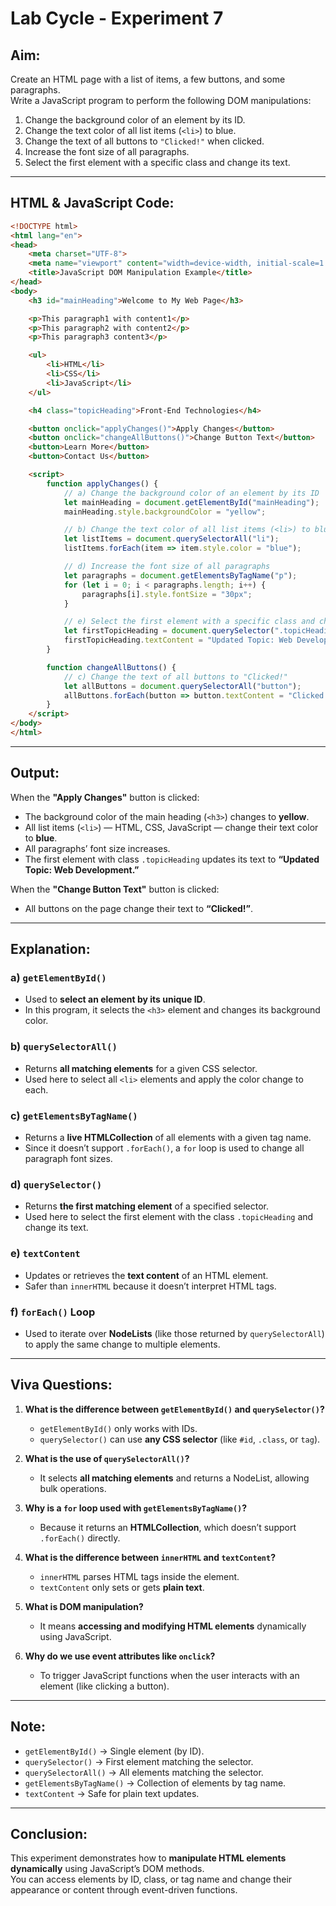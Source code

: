 # Lab Cycle - Experiment 7

## Aim:
Create an HTML page with a list of items, a few buttons, and some paragraphs.  
Write a JavaScript program to perform the following DOM manipulations:
1. Change the background color of an element by its ID.  
2. Change the text color of all list items (`<li>`) to blue.  
3. Change the text of all buttons to `"Clicked!"` when clicked.  
4. Increase the font size of all paragraphs.  
5. Select the first element with a specific class and change its text.

---

## HTML & JavaScript Code:

```html
<!DOCTYPE html>
<html lang="en">
<head>
    <meta charset="UTF-8">
    <meta name="viewport" content="width=device-width, initial-scale=1.0">
    <title>JavaScript DOM Manipulation Example</title>
</head>
<body>
    <h3 id="mainHeading">Welcome to My Web Page</h3>

    <p>This paragraph1 with content1</p>
    <p>This paragraph2 with content2</p>
    <p>This paragraph3 content3</p>

    <ul>
        <li>HTML</li>
        <li>CSS</li>
        <li>JavaScript</li>
    </ul>

    <h4 class="topicHeading">Front-End Technologies</h4>

    <button onclick="applyChanges()">Apply Changes</button>
    <button onclick="changeAllButtons()">Change Button Text</button>
    <button>Learn More</button>
    <button>Contact Us</button>

    <script>
        function applyChanges() {
            // a) Change the background color of an element by its ID
            let mainHeading = document.getElementById("mainHeading");
            mainHeading.style.backgroundColor = "yellow";

            // b) Change the text color of all list items (<li>) to blue
            let listItems = document.querySelectorAll("li");
            listItems.forEach(item => item.style.color = "blue");

            // d) Increase the font size of all paragraphs
            let paragraphs = document.getElementsByTagName("p");
            for (let i = 0; i < paragraphs.length; i++) {
                paragraphs[i].style.fontSize = "30px";
            }

            // e) Select the first element with a specific class and change its text
            let firstTopicHeading = document.querySelector(".topicHeading");
            firstTopicHeading.textContent = "Updated Topic: Web Development";
        }

        function changeAllButtons() {
            // c) Change the text of all buttons to "Clicked!"
            let allButtons = document.querySelectorAll("button");
            allButtons.forEach(button => button.textContent = "Clicked!");
        }
    </script>
</body>
</html>

```
---

## Output:

When the **"Apply Changes"** button is clicked:
- The background color of the main heading (`<h3>`) changes to **yellow**.  
- All list items (`<li>`) — HTML, CSS, JavaScript — change their text color to **blue**.  
- All paragraphs’ font size increases.  
- The first element with class `.topicHeading` updates its text to **“Updated Topic: Web Development.”**

When the **"Change Button Text"** button is clicked:
- All buttons on the page change their text to **“Clicked!”**.

---

## Explanation:

### a) `getElementById()`
- Used to **select an element by its unique ID**.  
- In this program, it selects the `<h3>` element and changes its background color.

### b) `querySelectorAll()`
- Returns **all matching elements** for a given CSS selector.  
- Used here to select all `<li>` elements and apply the color change to each.

### c) `getElementsByTagName()`
- Returns a **live HTMLCollection** of all elements with a given tag name.  
- Since it doesn’t support `.forEach()`, a `for` loop is used to change all paragraph font sizes.

### d) `querySelector()`
- Returns **the first matching element** of a specified selector.  
- Used here to select the first element with the class `.topicHeading` and change its text.

### e) `textContent`
- Updates or retrieves the **text content** of an HTML element.  
- Safer than `innerHTML` because it doesn’t interpret HTML tags.

### f) `forEach()` Loop
- Used to iterate over **NodeLists** (like those returned by `querySelectorAll`)  
  to apply the same change to multiple elements.

---

## Viva Questions:

1. **What is the difference between `getElementById()` and `querySelector()`?**  
   - `getElementById()` only works with IDs.  
   - `querySelector()` can use **any CSS selector** (like `#id`, `.class`, or `tag`).

2. **What is the use of `querySelectorAll()`?**  
   - It selects **all matching elements** and returns a NodeList, allowing bulk operations.

3. **Why is a `for` loop used with `getElementsByTagName()`?**  
   - Because it returns an **HTMLCollection**, which doesn’t support `.forEach()` directly.

4. **What is the difference between `innerHTML` and `textContent`?**  
   - `innerHTML` parses HTML tags inside the element.  
   - `textContent` only sets or gets **plain text**.

5. **What is DOM manipulation?**  
   - It means **accessing and modifying HTML elements** dynamically using JavaScript.

6. **Why do we use event attributes like `onclick`?**  
   - To trigger JavaScript functions when the user interacts with an element (like clicking a button).

---

## Note:
- `getElementById()` → Single element (by ID).  
- `querySelector()` → First element matching the selector.  
- `querySelectorAll()` → All elements matching the selector.  
- `getElementsByTagName()` → Collection of elements by tag name.  
- `textContent` → Safe for plain text updates.  

---

## Conclusion:
This experiment demonstrates how to **manipulate HTML elements dynamically** using JavaScript’s DOM methods.  
You can access elements by ID, class, or tag name and change their appearance or content through event-driven functions.

